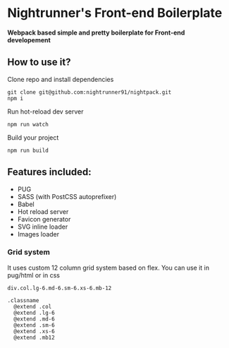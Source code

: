 # Nightrunner's Front-end Boilerplate

**Webpack based simple and pretty boilerplate for Front-end developement**

## How to use it?

Clone repo and install dependencies
```
git clone git@github.com:nightrunner91/nightpack.git
npm i
```
Run hot-reload dev server
```
npm run watch
```
Build your project
```
npm run build
```

## Features included:

- PUG
- SASS (with PostCSS autoprefixer)
- Babel
- Hot reload server
- Favicon generator
- SVG inline loader
- Images loader

### Grid system

It uses custom 12 column grid system based on flex. You can use it in pug/html or in css
```
div.col.lg-6.md-6.sm-6.xs-6.mb-12
```
```
.classname
  @extend .col
  @extend .lg-6
  @extend .md-6
  @extend .sm-6
  @extend .xs-6
  @extend .mb12
 ```
 
